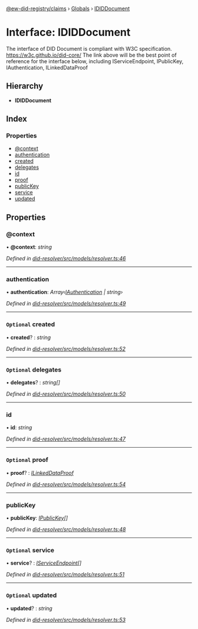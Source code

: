[@ew-did-registry/claims](../README.md) › [Globals](../globals.md) › [IDIDDocument](ididdocument.md)

# Interface: IDIDDocument

The interface of DID Document is compliant with W3C specification.
https://w3c.github.io/did-core/
The link above will be the best point of reference for the interface below, including
IServiceEndpoint, IPublicKey, IAuthentication, ILinkedDataProof

## Hierarchy

* **IDIDDocument**

## Index

### Properties

* [@context](ididdocument.md#@context)
* [authentication](ididdocument.md#authentication)
* [created](ididdocument.md#optional-created)
* [delegates](ididdocument.md#optional-delegates)
* [id](ididdocument.md#id)
* [proof](ididdocument.md#optional-proof)
* [publicKey](ididdocument.md#publickey)
* [service](ididdocument.md#optional-service)
* [updated](ididdocument.md#optional-updated)

## Properties

###  @context

• **@context**: *string*

*Defined in [did-resolver/src/models/resolver.ts:46](https://github.com/energywebfoundation/ew-did-registry/blob/9796cd6/packages/did-resolver/src/models/resolver.ts#L46)*

___

###  authentication

• **authentication**: *Array‹[IAuthentication](iauthentication.md) | string›*

*Defined in [did-resolver/src/models/resolver.ts:49](https://github.com/energywebfoundation/ew-did-registry/blob/9796cd6/packages/did-resolver/src/models/resolver.ts#L49)*

___

### `Optional` created

• **created**? : *string*

*Defined in [did-resolver/src/models/resolver.ts:52](https://github.com/energywebfoundation/ew-did-registry/blob/9796cd6/packages/did-resolver/src/models/resolver.ts#L52)*

___

### `Optional` delegates

• **delegates**? : *string[]*

*Defined in [did-resolver/src/models/resolver.ts:50](https://github.com/energywebfoundation/ew-did-registry/blob/9796cd6/packages/did-resolver/src/models/resolver.ts#L50)*

___

###  id

• **id**: *string*

*Defined in [did-resolver/src/models/resolver.ts:47](https://github.com/energywebfoundation/ew-did-registry/blob/9796cd6/packages/did-resolver/src/models/resolver.ts#L47)*

___

### `Optional` proof

• **proof**? : *[ILinkedDataProof](ilinkeddataproof.md)*

*Defined in [did-resolver/src/models/resolver.ts:54](https://github.com/energywebfoundation/ew-did-registry/blob/9796cd6/packages/did-resolver/src/models/resolver.ts#L54)*

___

###  publicKey

• **publicKey**: *[IPublicKey](ipublickey.md)[]*

*Defined in [did-resolver/src/models/resolver.ts:48](https://github.com/energywebfoundation/ew-did-registry/blob/9796cd6/packages/did-resolver/src/models/resolver.ts#L48)*

___

### `Optional` service

• **service**? : *[IServiceEndpoint](iserviceendpoint.md)[]*

*Defined in [did-resolver/src/models/resolver.ts:51](https://github.com/energywebfoundation/ew-did-registry/blob/9796cd6/packages/did-resolver/src/models/resolver.ts#L51)*

___

### `Optional` updated

• **updated**? : *string*

*Defined in [did-resolver/src/models/resolver.ts:53](https://github.com/energywebfoundation/ew-did-registry/blob/9796cd6/packages/did-resolver/src/models/resolver.ts#L53)*
